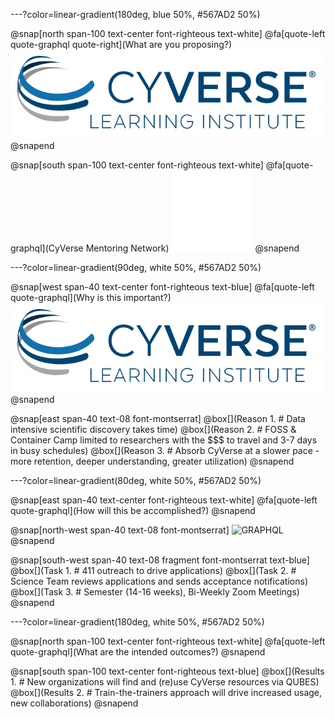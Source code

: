 ---?color=linear-gradient(180deg, blue 50%, #567AD2 50%)

@snap[north span-100 text-center font-righteous text-white]
@fa[quote-left quote-graphql quote-right](What are you proposing?)
![GRAPHQL](/assets/imagery/cyverse_cmyk.png)
@snapend

@snap[south span-100 text-center font-righteous text-white]
@fa[quote-graphql](CyVerse Mentoring Network)
![GRAPHQL](/assets/imagery/Learningcenter_white.png)
@snapend

---?color=linear-gradient(90deg, white 50%, #567AD2 50%)

@snap[west span-40 text-center font-righteous text-blue]
@fa[quote-left quote-graphql](Why is this important?)
![GRAPHQL](/assets/imagery/cyverse_cmyk.png)
@snapend

@snap[east span-40 text-08 font-montserrat]
@box[](Reason 1. # Data intensive scientific discovery takes time)
@box[](Reason 2. # FOSS & Container Camp limited to researchers with the $$$ to travel and 3-7 days in busy schedules)
@box[](Reason 3. # Absorb CyVerse at a slower pace - more retention, deeper understanding, greater utilization)
@snapend

---?color=linear-gradient(80deg, white 50%, #567AD2 50%)

@snap[east span-40 text-center font-righteous text-white]
@fa[quote-left quote-graphql](How will this be accomplished?)
@snapend

@snap[north-west span-40 text-08 font-montserrat]
![GRAPHQL](https://qubeshub.org/app/site/media/images/shared/logos/qubes_logo_tagline.png)
@snapend

@snap[south-west span-40 text-08 fragment font-montserrat text-blue]
@box[](Task 1. # 411 outreach to drive applications)
@box[](Task 2. # Science Team reviews applications and sends acceptance notifications)
@box[](Task 3. # Semester (14-16 weeks), Bi-Weekly Zoom Meetings)
@snapend

---?color=linear-gradient(180deg, white 50%, #567AD2 50%)


@snap[north span-100 text-center font-righteous text-white]
@fa[quote-left quote-graphql](What are the intended outcomes?)
@snapend

@snap[south span-100 text-center font-righteous text-blue]
@box[](Results 1. # New organizations will find and (re)use CyVerse resources via QUBES)
@box[](Results 2. # Train-the-trainers approach will drive increased usage, new collaborations)
@snapend

